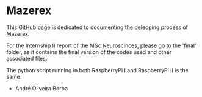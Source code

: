 # Mazerex

This GitHub page is dedicated to documenting the deleoping process of Mazerex.

For the Internship II report of the MSc Neuroscinces, please go to the 'final' folder, as it contains the final version of the codes used and other associated files.

The python script running in both RaspberryPi I and RaspberryPi II is the same.


 - André Oliveira Borba
